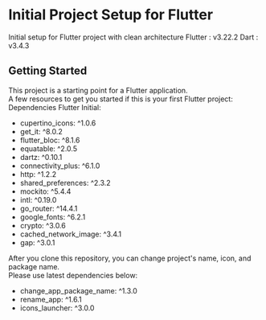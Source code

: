 # Initial Project Setup for Flutter

Initial setup for Flutter project with clean architecture
Flutter  : v3.22.2
Dart     : v3.4.3

## Getting Started

This project is a starting point for a Flutter application.
<br/>A few resources to get you started if this is your first Flutter project:
<br/>Dependencies Flutter Initial:
- cupertino_icons: ^1.0.6
- get_it: ^8.0.2
- flutter_bloc: ^8.1.6
- equatable: ^2.0.5
- dartz: ^0.10.1
- connectivity_plus: ^6.1.0
- http: ^1.2.2
- shared_preferences: ^2.3.2
- mockito: ^5.4.4
- intl: ^0.19.0
- go_router: ^14.4.1
- google_fonts: ^6.2.1
- crypto: ^3.0.6
- cached_network_image: ^3.4.1
- gap: ^3.0.1

After you clone this repository, you can change project's name, icon, and package name.
<br/>Please use latest dependencies below:
- change_app_package_name: ^1.3.0
- rename_app: ^1.6.1
- icons_launcher: ^3.0.0
